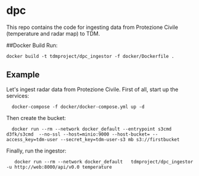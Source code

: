 # dpc
This repo contains the code for ingesting data from Protezione Civile (temperature and radar map) to TDM.

##Docker Build
Run:
```
docker build -t tdmproject/dpc_ingestor -f docker/Dockerfile .
```

## Example
Let's ingest radar data from Protezione Civile. First of all, start up the services:

```
  docker-compose -f docker/docker-compose.yml up -d
```

Then create the bucket:
  
```
  docker run --rm --network docker_default --entrypoint s3cmd d3fk/s3cmd  --no-ssl --host=minio:9000 --host-bucket= --access_key=tdm-user --secret_key=tdm-user-s3 mb s3://firstbucket
```
Finally, run the ingestor:
```
   docker run --rm --network docker_default   tdmproject/dpc_ingestor -u http://web:8000/api/v0.0 temperature
```

